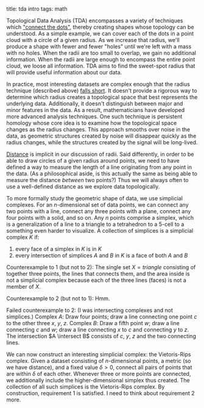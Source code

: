 title: tda intro
tags: math

Topological Data Analysis (TDA) encompasses a variety of techniques which ["connect the dots"](https://arxiv.org/abs/2004.07036), thereby creating shapes whose topology can be understood. As a simple example, we can cover each of the dots in a point cloud with a circle of a given radius. As we increase that radius, we'll produce a shape with fewer and fewer "holes" until we're left with a mass with no holes. When the radii are too small to overlap, we gain no additional information. When the radii are large enough to encompass the entire point cloud, we loose all information. TDA aims to find the sweet-spot radius that will provide useful information about our data.

In practice, most interesting datasets are complex enough that the radius technique (described above) [falls short](https://www.ias.edu/ideas/2013/lesnick-topological-data-analysis). It doesn't provide a rigorous way to determine which radius creates a topological space that best represents the underlying data. Additionally, it doesn't distinguish between major and minor features in the data. As a result, mathematicians have developed more advanced analysis techniques. One such technique is persistent homology whose core idea is to examine how the topological space changes as the radius changes. This approach smooths over noise in the data, as geometric structures created by noise will disappear quickly as the radius changes, while the structures created by the signal will be long-lived. 

[Distance](https://learning-analytics.info/index.php/JLA/article/view/5196/6089) is implicit in our discussion of radii. Said differently, in order to be able to draw circles of a given radius around points, we need to have defined a way to measure the length of a line originating from any point in the data. (As a philosophical aside, is this actually the same as being able to measure the distance _between_ two points?) Thus we will always often to use a well-defined distance as we explore data topologically.

To more formally study the geometric shape of data, we use simplicial complexes. For an $n$-dimensional set of data points, we can connect any two points with a line, connect any three points with a plane, connect any four points with a solid, and so on. Any $n$ points comprise a simplex, which is a generalization of a line to a triangle to a tetrahedron to a 5-cell to a something even harder to visualize. A collection of simplices is a simplicial complex $K$ if:

1. every face of a simplex in $K$ is in $K$
2. every intersection of simplices $A$ and $B$ in $K$ is a face of both $A$ and $B$

Counterexample to 1 (but not to 2): The single set $X = { triangle }$ consisting of together three points, the lines that connects them, and the area inside is not a simplicial complex because each of the three lines (faces) is not a member of $X$.

Counterexample to 2 (but not to 1): Hmm.

Failed counterexample to 2: (I was intersecting complexes and not simplices.) Complex $A$: Draw four points; draw a line connecting one point $c$ to the other three $x$, $y$, $z$. Complex $B$: Draw a fifth point $w$; draw a line connecting $c$ and $w$; draw a line connecting $x$ to $c$ and connecting $y$ to $z$. The intersection $A \intersect B$ consists of $c$, $y$, $z$ and the two connecting lines.

We can now construct an interesting simplicial complex: the Vietoris-Rips complex. Given a dataset consisting of $n$-dimensional points, a metric (so we have distance), and a fixed value $\delta > 0$, connect all pairs of points that are within $\delta$ of each other. Whenever three or more points are connected, we additionally include the higher-dimensional simplex thus created. The collection of all such simplices is the Vietoris-Rips complex. By construction, requirement 1 is satisfied. I need to think about requirement 2 more.

